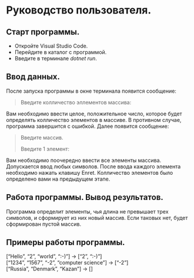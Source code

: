 # Руководство пользователя.

## Старт программы.
* Откройте Visual Studio Code.
* Перейдите в каталог с программой.
* Введите в терминале *dotnet run*.

## Ввод данных.

После запуска программы в окне терминала появится сообщение:
> Введите колличество эллементов массива:

Вам необходимо ввести целое, положительное число, которое будет определять колличество элементов в массиве. В противном случае, программа завершится с ошибкой. Далее появится сообщение: 
> Введите массив. 
>
> Введите 1 элемент: 

Вам необходимо поочередно ввести все элементы массива. Допускается ввод любых символов. После ввода каждого элемента необходимо нажать клавишу Enret. Колличество элементов было определено вами на предыдущем этапе.

## Работа программы. Вывод результатов.

Программа определит элементы, чья длина не превышает трех символов, и сформирует из них новый массив. Если таковых нет, будет сформирован пустой массив.

## Примеры работы программы.

 [“Hello”, “2”, “world”, “:-)”] → [“2”, “:-)”] \
 [“1234”, “1567”, “-2”, “computer science”] → [“-2”] \
 [“Russia”, “Denmark”, “Kazan”] → []